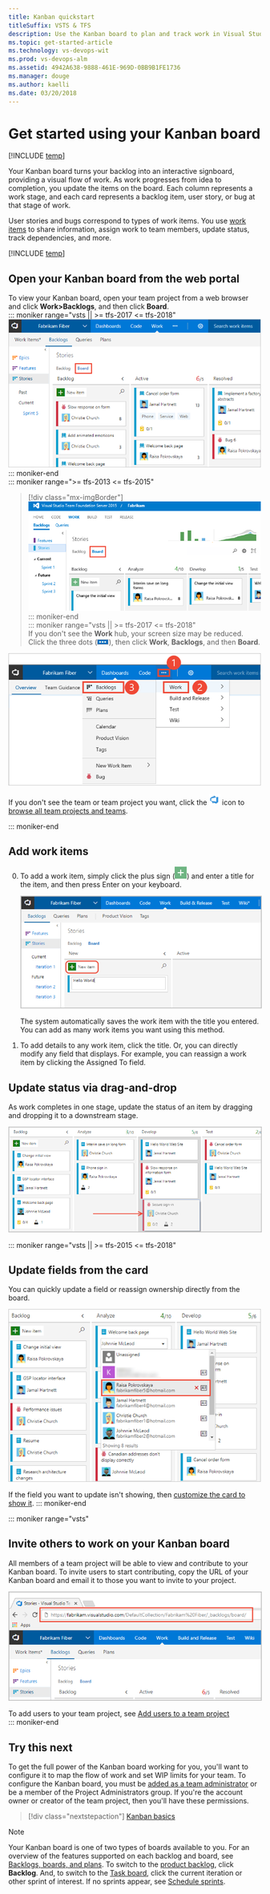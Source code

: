 ```yaml
---
title: Kanban quickstart 
titleSuffix: VSTS & TFS
description: Use the Kanban board to plan and track work in Visual Studio Team Services and Team Foundation Server  
ms.topic: get-started-article
ms.technology: vs-devops-wit
ms.prod: vs-devops-alm
ms.assetid: 4942A638-9888-461E-969D-0BB9B1FE1736
ms.manager: douge
ms.author: kaelli
ms.date: 03/20/2018
---
```



# Get started using your Kanban board

[!INCLUDE [temp](../_shared/version-vsts-tfs-all-versions.md)]

Your Kanban board turns your backlog into an interactive signboard, providing a visual flow of work. As work progresses from idea to completion, you update the items on the board. Each column represents a work stage, and each card represents a backlog item, user story, or bug at that stage of work.  

User stories and bugs correspond to types of work items. You use  [work items](../backlogs/add-work-items.md) to share information, assign work to team members, update status, track dependencies, and more.

[!INCLUDE [temp](../_shared/prerequisites.md)]


## Open your Kanban board from the web portal

To view your Kanban board, open your team project from a web browser and click **Work>Backlogs**, and then click **Board**.   
::: moniker range="vsts || >= tfs-2017 <= tfs-2018"   
![Kanban board, Agile template](_img/kanban-basics-intro.png)     
::: moniker-end   
::: moniker range=">= tfs-2013 <= tfs-2015"    
> [!div class="mx-imgBorder"]  
> ![TFS 2015, Kanban board, Agile template](_img/overview/kanban-basics-intro-tfs.png)       
::: moniker-end   
::: moniker range="vsts || >= tfs-2017 <= tfs-2018"   
If you don't see the **Work** hub, your screen size may be reduced. Click the three dots (![elipses](../../_shared/_img/ellipses-reduced-screen-size.png)), then click **Work**, **Backlogs**, and then **Board**.   

![Open Work hub when screen size is reduced](_img/kanban-quickstart-reduced-screensize.png)   

If you don't see the team or team project you want, click the ![VSTS icon](../_img/icons/project-icon.png) icon to [browse all team projects and teams](../../user-guide/account-home-pages.md).
   
::: moniker-end



<a id="add-work-items"> </a>
## Add work items 

0. To add a work item, simply click the plus sign (![plus icon](../_img/icons/add_icon.png)) and enter a title for the item, and then press Enter on your keyboard. 

	<img src="_img/kanban-qs-add-new-item.png" alt="Kanban board, Agile template, add a work item" style="border: 1px solid #C3C3C3;" />  

	The system automatically saves the work item with the title you entered. You can add as many work items you want using this method. 

0. To add details to any work item, click the title. Or, you can directly modify any field that displays. For example, you can reassign a work item by clicking the Assigned To field.   

<a id="update-status">  </a>
## Update status via drag-and-drop

As work completes in one stage, update the status of an item by dragging and dropping it to a downstream stage. 

<img src="_img/ALM_CC_MoveCard.png" alt="Kanban board, Agile template, update status of work item" style="border: 1px solid #C3C3C3;" />  

::: moniker range="vsts || >= tfs-2015 <= tfs-2018"
## Update fields from the card 

You can quickly update a field or reassign ownership directly from the board. 

![Kanban, assign items](_img/ALM_CC_UpdateFieldOnCard.png)

If the field you want to update isn't showing, then [customize the card to show it](../customize/customize-cards.md). 
::: moniker-end

::: moniker range="vsts"
## Invite others to work on your Kanban board 

All members of a team project will be able to view and contribute to your Kanban board. To invite users to start contributing, copy the URL of your Kanban board and email it to those you want to invite to your project. 

<img src="_img/kanban-basics-url.png" alt="Browser URL for the Kanban board" style="border: 1px solid #C3C3C3;" /> 

To add users to your team project, see [Add users to a team project](../../security/add-users-team-project.md)   
::: moniker-end

## Try this next 

To get the full power of the Kanban board working for you, you'll want to configure it to map the flow of work and set WIP limits for your team. To configure the Kanban board, you must be [added as a team administrator](../scale/add-team-administrator.md) or be a member of the Project Administrators group. If you're the account owner or creator of the team project, then you'll have these permissions. 

> [!div class="nextstepaction"]
> [Kanban basics](kanban-basics.md)  


> [!NOTE]  
> Your Kanban board is one of two types of boards available to you. For an overview of the features supported on each backlog and board, see [Backlogs, boards, and plans](../backlogs/backlogs-boards-plans.md). To switch to the [product backlog](../backlogs/create-your-backlog.md), click **Backlog**. And, to switch to the [Task board](../scrum/task-board.md), click the current iteration or other sprint of interest. If no sprints appear, see [Schedule sprints](../scrum/define-sprints.md). 


<!--- 

### TFS 2015, TFS 2013

<img src="../backlogs/_img/cyb-open-backlog-tfs-2015.png" alt="Open the backlog" style="border: 1px solid #C3C3C3;" />  

The URL follows this pattern:  
```http://serverName:8080/tfs/DefaultCollection/projectName/_backlogs```  

If you don't see the team or team project you want, open the team project/team drop-down menu and select the team project/team that you've recently visited. If you don't see the team or team project you want, choose **Browse all** to browse all team projects and teams. 

<img src="../_shared/_img/switch-team-project-2.png" alt="Choose another team from the team project menu" style="border: 1px solid #C3C3C3;" /> 

To view your Kanban board, click the **Board** link from the **Work>Backlogs** page. 

<img src="_img/kanban-basics-intro.png" alt="Kanban board, Agile template" style="border: 1px solid #C3C3C3;" />  

The web browser URL follows this pattern:  
- **VSTS**: ```https://{account name}.visualstudio.com/DefaultCollection/{project name}/_backlogs\board```  
- **On-premises TFS**: ```http://serverName:8080/tfs/DefaultCollection/projectName/_backlogs\board```  

You can use this URL to quickly open the team project, substituting the {account name} and {project name} with your specific account and project name (remove braces).

If you're new to VSTS or TFS and want to understand what you can customize, see [Customize your work tracking experience](../customize/customize-work.md). 


Here are a few things you can do. See at a glance the estimated size of work for each item which displays at the bottom right of each card. Add items to your backlog in the first column. When priorities change, move items up and down within a column. And, as work completes in one stage, update the status of an item by dragging and dropping it to a downstream stage.

Each team can manage their backlog and customize their Kanban board. [Add teams](../scale/multiple-teams.md) when you assign specific feature areas to different teams for development. Each team can then manage their backlog and focus on how they will develop their deliverables. 

Here are some useful tips when working with the Kanban board:
- To quickly assign items to a team member, add the Assign To field to display on the cards (see [Customize cards](../customize/customize-cards.md))   
- Customize cards to show the fields you most care about  
- Add a swimlane to track high-priority work or track work which falls into different service level agreements (see [Swimlanes](expedite-work.md))   
- Highlight specific work items by color coding cards based on a field value or tag (see [Customize cards](../customize/customize-cards.md)) 
- If you use Scrumban, drag-and-drop cards onto a sprint to quickly assign them to a sprint.  


-->

 


 
 

